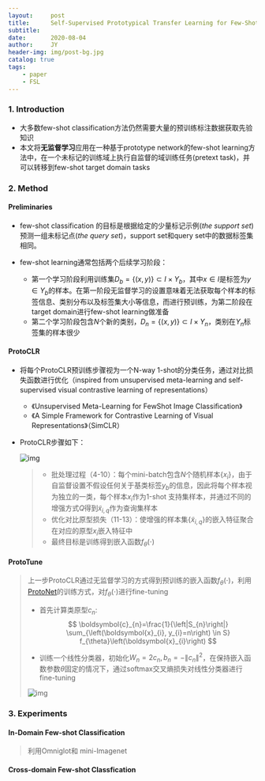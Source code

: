```yaml
---
layout:     post
title:      Self-Supervised Prototypical Transfer Learning for Few-Shot Classiﬁcation
subtitle:   
date:       2020-08-04
author:     JY
header-img: img/post-bg.jpg
catalog: true
tags:
    - paper
    - FSL
---
```




### 1. Introduction

- 大多数few-shot classification方法仍然需要大量的预训练标注数据获取先验知识
- 本文将**无监督学习**应用在一种基于prototype network的few-shot learning方法中，在一个未标记的训练域上执行自监督的域训练任务(pretext task)，并可以转移到few-shot target domain tasks

### 2. Method

#### Preliminaries

- few-shot classification 的目标是根据给定的少量标记示例(*the support set*) 预测一组未标记点(*the query set*)，support set和query set中的数据标签集相同。

- few-shot learning通常包括两个后续学习阶段：
  - 第一个学习阶段利用训练集$D_b=\{(x,y)\} \subset I \times Y_{b}$，其中$x\in I$是标签为$y \in Y_b$的样本。在第一阶段无监督学习的设置意味着无法获取每个样本的标签信息、类别分布以及标签集大小等信息，而进行预训练，为第二阶段在target domain进行few-shot learning做准备
  - 第二个学习阶段包含$N$个新的类别，$D_n=\{(x,y)\} \subset I \times Y_{n}$，类别在$Y_n$标签集的样本很少



#### ProtoCLR

- 将每个ProtoCLR预训练步骤视为一个N-way 1-shot的分类任务，通过对比损失函数进行优化（inspired from unsupervised meta-learning and self-supervised visual contrastive learning of representations）
  - 《Unsupervised Meta-Learning for FewShot Image Classiﬁcation》
  - 《A Simple Framework for Contrastive Learning of Visual Representations》（SimCLR）

- ProtoCLR步骤如下：

  ![img](https://github.com/ZJU-CVs/zju-cvs.github.io/raw/master/img/2020-07-07-fsl/29.png)

  > - 批处理过程（4-10）：每个mini-batch包含$N$个随机样本$\{x_i\}$，由于自监督设置不假设任何关于基类标签$y_b$的信息，因此将每个样本视为独立的一类，每个样本$x_i$作为1-shot 支持集样本，并通过不同的增强方式$Q$得到$\tilde{x}_{i,q}$作为查询集样本
  > - 优化对比原型损失（11-13）：使增强的样本集$\{\tilde{x}_{i,q}\}$的嵌入特征聚合在对应的原型$x_i$嵌入特征中
  > - 最终目标是训练得到嵌入函数$f_{\theta}(\cdot)$



#### ProtoTune

> 上一步ProtoCLR通过无监督学习的方式得到预训练的嵌入函数$f_\theta(\cdot)$，利用[ProtoNet](https://zju-cvs.github.io/2020/03/25/Prototypical-Networks-for-Few-shot-Learning/)的训练方式，对$f_\theta(\cdot)$进行fine-tuning
>
> - 首先计算类原型$c_n$:
>   $$
>   \boldsymbol{c}_{n}=\frac{1}{\left|S_{n}\right|} \sum_{\left(\boldsymbol{x}_{i}, y_{i}=n\right) \in S} f_{\theta}\left(\boldsymbol{x}_{i}\right)
>   $$
>
> - 训练一个线性分类器，初始化$W_n=2c_n,b_n=-\|c_n\|^2$，在保持嵌入函数参数$\theta$固定的情况下，通过softmax交叉熵损失对线性分类器进行fine-tuning
>
> ![img](https://github.com/ZJU-CVs/zju-cvs.github.io/raw/master/img/2020-07-07-fsl/28.png)



### 3. Experiments

#### In-Domain Few-shot Classification

> 利用Omniglot和 mini-Imagenet



#### Cross-domain Few-shot Classfication



